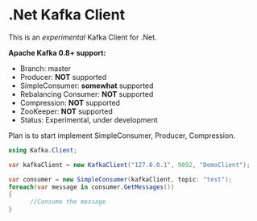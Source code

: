 # .Net Kafka Client

This is an _experimental_ Kafka Client for .Net.

**Apache Kafka 0.8+ support:**

  * Branch: master
  * Producer: __NOT__ supported
  * SimpleConsumer: __somewhat__ supported 
  * Rebalancing Consumer: __NOT__ supported
  * Compression: __NOT__ supported
  * ZooKeeper: __NOT__ supported
  * Status: Experimental, under development

Plan is to start implement SimpleConsumer, Producer, Compression.

```c#
using Kafka.Client;

var kafkaClient = new KafkaClient("127.0.0.1", 9092, "DemoClient");

var consumer = new SimpleConsumer(kafkaClient, topic: "test");
foreach(var message in consumer.GetMessages())
{
	  //Consume the message
}
```
